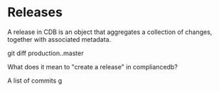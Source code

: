 # Releases

A release in CDB is an object that aggregates a collection of changes, together with associated metadata.

git diff production..master

What does it mean to "create a release" in compliancedb?

A list of commits
g   